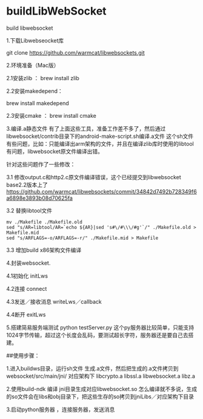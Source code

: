 # buildLibWebSocket
build libwebsocket

1.下载Libwebseocket库

git clone https://github.com/warmcat/libwebsockets.git

2.环境准备（Mac版）

2.1安装zlib ：
brew install zlib

2.2安装makedepend：

brew install makedepend

2.3安装cmake ：
brew install cmake

3.编译.a静态文件
有了上面这些工具，准备工作差不多了，然后通过libwebsocket/contrib目录下的android-make-script.sh编译.a文件
这个sh文件有些问题，比如：只能编译出arm架构的文件，并且在编译zlib库时使用的libtool有问题，libwebsocket原文件编译出错。

针对这些问题作了一些修改：

3.1 修改output.c和http2.c原文件编译错误，这个已经提交到libwebsocket base2.2版本上了
  https://github.com/warmcat/libwebsockets/commit/34842d7492b728349f6a6898e3893b08d70625fa
  
3.2 替换libtool文件

    mv ./Makefile ./Makefile.old
    sed "s/AR=libtool/AR=`echo ${AR}|sed 's#\/#\\\/#g'`/" ./Makefile.old > Makefile.mid
    sed "s/ARFLAGS=-o/ARFLAGS=-r/" ./Makefile.mid > Makefile
    
3.3 增加build x86架构文件编译

4.封装websocket.

4.1初始化 initLws

4.2连接  connect

4.3发送／接收消息 writeLws／callback

4.4断开 exitLws

5.搭建简易服务端测试
python testServer.py 
这个py服务器比较简单，只能支持1024字节传输，超过这个长度会乱码，要测试超长字符，服务器还是要自己去搭建。


##使用步骤：

1.进入buildws目录，运行sh文件 生成.a文件，然后把生成的.a文件拷贝到websocket/src/main/jni/ 对应架构下
libcrypto.a libssl.a libwebsocket.a libz.a

2.使用build-ndk 编译 jni目录生成对应libwebsocket.so 
怎么编译就不多说，生成的so文件会在libs和obj目录下，把这些生存的so拷贝到jniLibs／对应架构下目录

3.启动python服务器 ，连接服务器，发送消息



